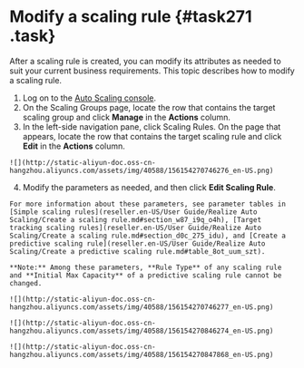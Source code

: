 # Modify a scaling rule {#task271 .task}

After a scaling rule is created, you can modify its attributes as needed to suit your current business requirements. This topic describes how to modify a scaling rule.

1.   Log on to the [Auto Scaling console](https://partners-intl.console.aliyun.com/#/ess). 
2.   On the Scaling Groups page, locate the row that contains the target scaling group and click **Manage** in the **Actions** column. 
3.   In the left-side navigation pane, click Scaling Rules. On the page that appears, locate the row that contains the target scaling rule and click **Edit** in the **Actions** column. 

    ![](http://static-aliyun-doc.oss-cn-hangzhou.aliyuncs.com/assets/img/40588/156154270746276_en-US.png)

4.   Modify the parameters as needed, and then click **Edit Scaling Rule**. 

    For more information about these parameters, see parameter tables in [Simple scaling rules](reseller.en-US/User Guide/Realize Auto Scaling/Create a scaling rule.md#section_w87_i9q_o4h), [Target tracking scaling rules](reseller.en-US/User Guide/Realize Auto Scaling/Create a scaling rule.md#section_d0c_275_idu), and [Create a predictive scaling rule](reseller.en-US/User Guide/Realize Auto Scaling/Create a predictive scaling rule.md#table_8ot_uum_szt).

    **Note:** Among these parameters, **Rule Type** of any scaling rule and **Initial Max Capacity** of a predictive scaling rule cannot be changed.

    ![](http://static-aliyun-doc.oss-cn-hangzhou.aliyuncs.com/assets/img/40588/156154270746277_en-US.png)

    ![](http://static-aliyun-doc.oss-cn-hangzhou.aliyuncs.com/assets/img/40588/156154270846274_en-US.png)

    ![](http://static-aliyun-doc.oss-cn-hangzhou.aliyuncs.com/assets/img/40588/156154270847868_en-US.png)


